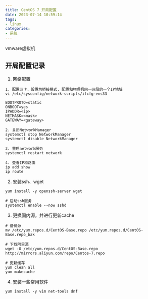 ```yaml
---
title: CentOS 7 开局配置
date: 2023-07-14 10:59:14
tags:
- linux
categories:
- 系统
---
```


vmware虚拟机

## 开局配置记录

1. 网络配置

```
1. 配置网卡，设置为桥接模式, 配置和物理机同一网段的一个IP地址
vi /etc/sysconfig/network-scripts/ifcfg-ens33

BOOTPROTO=static
ONBOOT=yes
IPADDR=<ip>
NETMASK=<mask>
GATEWAY=<gateway>

2. 关闭NetworkManager
systemctl stop NetworkManager
systemctl disable NetworkManager

3. 重启network服务
systemctl restart network

4. 查看IP和路由
ip add show
ip route
```

2. 安装ssh、wget

```
yum install -y openssh-server wget

# 启动ssh服务
systemctl enable --now sshd
```

3. 更换国内源，并进行更新cache

```
# 备份源
mv /etc/yum.repos.d/CentOS-Base.repo /etc/yum.repos.d/CentOS-Base.repo_bak

# 下载阿里源
wget -O /etc/yum.repos.d/CentOS-Base.repo http://mirrors.aliyun.com/repo/Centos-7.repo

# 更新缓存
yum clean all
yum makecache
```

4. 安装一些常用软件

```
yum install -y vim net-tools dnf
```